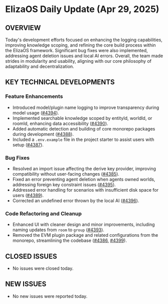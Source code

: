 # ElizaOS Daily Update (Apr 29, 2025)

## OVERVIEW 
Today's development efforts focused on enhancing the logging capabilities, improving knowledge scoping, and refining the core build process within the ElizaOS framework. Significant bug fixes were also implemented, addressing agent deletion issues and local AI errors. Overall, the team made strides in modularity and usability, aligning with our core philosophy of adaptability and decentralization.

## KEY TECHNICAL DEVELOPMENTS

### Feature Enhancements
- Introduced model/plugin name logging to improve transparency during model usage ([#4394](https://github.com/elizaos/eliza/pull/4394)).
- Implemented searchable knowledge scoped by entityId, worldId, or roomId, enhancing data accessibility ([#4390](https://github.com/elizaos/eliza/pull/4390)).
- Added automatic detection and building of core monorepo packages during development ([#4388](https://github.com/elizaos/eliza/pull/4388)).
- Included a `.env.example` file in the project starter to assist users with setup ([#4387](https://github.com/elizaos/eliza/pull/4387)).

### Bug Fixes
- Resolved an import issue affecting the derive key provider, improving compatibility without user-facing changes ([#4385](https://github.com/elizaos/eliza/pull/4385)).
- Fixed an error preventing agent deletion when agents owned worlds, addressing foreign key constraint issues ([#4395](https://github.com/elizaos/eliza/pull/4395)).
- Addressed error handling for scenarios with insufficient disk space for users ([#4389](https://github.com/elizaos/eliza/pull/4389)).
- Corrected an undefined error thrown by the local AI ([#4396](https://github.com/elizaos/eliza/pull/4396)).

### Code Refactoring and Cleanup
- Enhanced UI with cleaner design and minor improvements, including naming updates from `room` to `group` ([#4393](https://github.com/elizaos/eliza/pull/4393)).
- Removed the EVM plugin package and related configurations from the monorepo, streamlining the codebase ([#4386](https://github.com/elizaos/eliza/pull/4386), [#4399](https://github.com/elizaos/eliza/pull/4399)).

## CLOSED ISSUES
- No issues were closed today.

## NEW ISSUES
- No new issues were reported today.